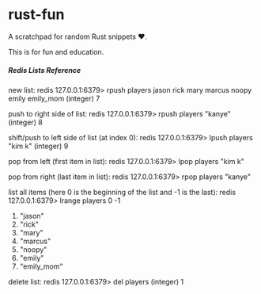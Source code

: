 rust-fun
========

A scratchpad for random Rust snippets :heart:.

This is for fun and education.


##### Redis Lists Reference

new list:
redis 127.0.0.1:6379> rpush players jason rick mary marcus noopy emily emily_mom
(integer) 7

push to right side of list:
redis 127.0.0.1:6379> rpush players "kanye"
(integer) 8

shift/push to left side of list (at index 0):
redis 127.0.0.1:6379> lpush players "kim k"
(integer) 9

pop from left (first item in list):
redis 127.0.0.1:6379> lpop players
"kim k"

pop from right (last item in list):
redis 127.0.0.1:6379> rpop players
"kanye"

list all items (here 0 is the beginning of the list and -1 is the last):
redis 127.0.0.1:6379> lrange players 0 -1
1) "jason"
2) "rick"
3) "mary"
4) "marcus"
5) "noopy"
6) "emily"
7) "emily_mom"


delete list:
redis 127.0.0.1:6379> del players
(integer) 1